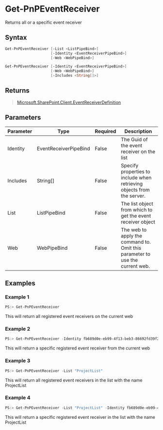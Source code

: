 # Get-PnPEventReceiver
Returns all or a specific event receiver
## Syntax
```powershell
Get-PnPEventReceiver [-List <ListPipeBind>]
                     [-Identity <EventReceiverPipeBind>]
                     [-Web <WebPipeBind>]
```


```powershell
Get-PnPEventReceiver [-Identity <EventReceiverPipeBind>]
                     [-Web <WebPipeBind>]
                     [-Includes <String[]>]
```


## Returns
>[Microsoft.SharePoint.Client.EventReceiverDefinition](https://msdn.microsoft.com/en-us/library/microsoft.sharepoint.client.eventreceiverdefinition.aspx)

## Parameters
Parameter|Type|Required|Description
---------|----|--------|-----------
|Identity|EventReceiverPipeBind|False|The Guid of the event receiver on the list|
|Includes|String[]|False|Specify properties to include when retrieving objects from the server.|
|List|ListPipeBind|False|The list object from which to get the event receiver object|
|Web|WebPipeBind|False|The web to apply the command to. Omit this parameter to use the current web.|
## Examples

### Example 1
```powershell
PS:> Get-PnPEventReceiver
```
This will return all registered event receivers on the current web

### Example 2
```powershell
PS:> Get-PnPEventReceiver -Identity fb689d0e-eb99-4f13-beb3-86692fd39f22
```
This will return a specific registered event receiver from the current web

### Example 3
```powershell
PS:> Get-PnPEventReceiver -List "ProjectList"
```
This will return all registered event receivers in the list with the name ProjectList

### Example 4
```powershell
PS:> Get-PnPEventReceiver -List "ProjectList" -Identity fb689d0e-eb99-4f13-beb3-86692fd39f22
```
This will return a specific registered event receiver in the list with the name ProjectList
